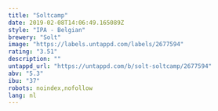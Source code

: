 ```yaml
---
title: "Soltcamp"
date: 2019-02-08T14:06:49.165089Z
style: "IPA - Belgian"
brewery: "Solt"
image: "https://labels.untappd.com/labels/2677594"
rating: "3.51"
description: ""
untappd_url: "https://untappd.com/b/solt-soltcamp/2677594"
abv: "5.3"
ibu: "37"
robots: noindex,nofollow
lang: nl
---
```

